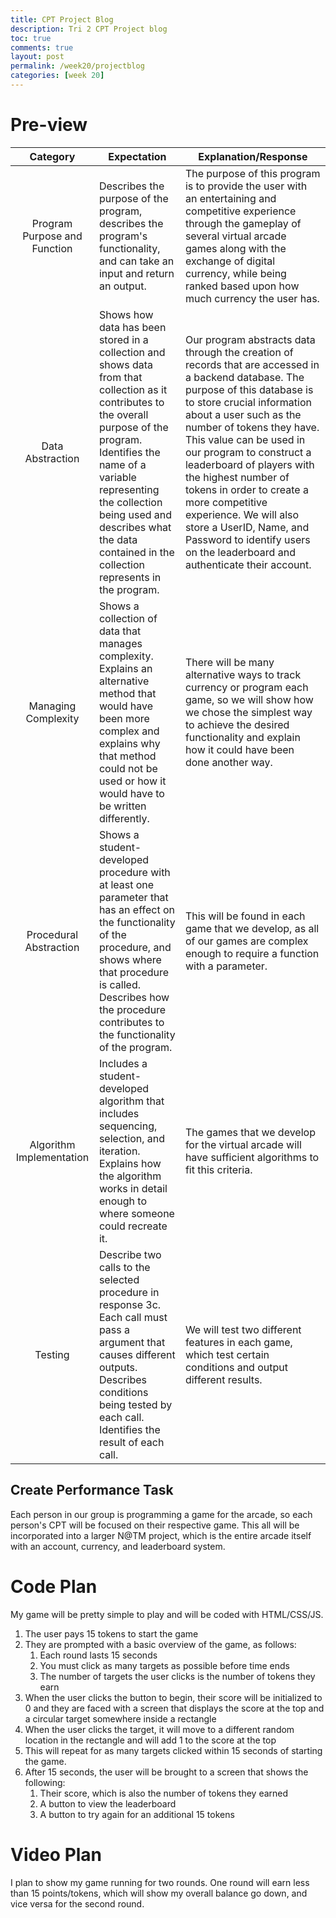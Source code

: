 ```yaml
---
title: CPT Project Blog
description: Tri 2 CPT Project blog
toc: true
comments: true
layout: post
permalink: /week20/projectblog
categories: [week 20]
---
```


# Pre-view

| Category | Expectation | Explanation/Response |
| :------: | ----------- | ----------- |
| Program Purpose and Function | Describes the purpose of the program, describes the program's functionality, and can take an input and return an output. | The purpose of this program is to provide the user with an entertaining and competitive experience through the gameplay of several virtual arcade games along with the exchange of digital currency, while being ranked based upon how much currency the user has. |
| Data Abstraction | Shows how data has been stored in a collection and shows data from that collection as it contributes to the overall purpose of the program. Identifies the name of a variable representing the collection being used and describes what the data contained in the collection represents in the program. | Our program abstracts data through the creation of records that are accessed in a backend database. The purpose of this database is to store crucial information about a user such as the number of tokens they have. This value can be used in our program to construct a leaderboard of players with the highest number of tokens in order to create a more competitive experience. We will also store a UserID, Name, and Password to identify users on the leaderboard and authenticate their account. |
| Managing Complexity | Shows a collection of data that manages complexity. Explains an alternative method that would have been more complex and explains why that method could not be used or how it would have to be written differently. | There will be many alternative ways to track currency or program each game, so we will show how we chose the simplest way to achieve the desired functionality and explain how it could have been done another way. |
| Procedural Abstraction | Shows a student-developed procedure with at least one parameter that has an effect on the functionality of the procedure, and shows where that procedure is called. Describes how the procedure contributes to the functionality of the program. | This will be found in each game that we develop, as all of our games are complex enough to require a function with a parameter. |
| Algorithm Implementation | Includes a student-developed algorithm that includes sequencing, selection, and iteration. Explains how the algorithm works in detail enough to where someone could recreate it. | The games that we develop for the virtual arcade will have sufficient algorithms to fit this criteria. |
| Testing | Describe two calls to the selected procedure in response 3c. Each call must pass a argument that causes different outputs. Describes conditions being tested by each call. Identifies the result of each call. | We will test two different features in each game, which test certain conditions and output different results. |

## Create Performance Task

Each person in our group is programming a game for the arcade, so each person's CPT will be focused on their respective game. This all will be incorporated into a larger N@TM project, which is the entire arcade itself with an account, currency, and leaderboard system.


# Code Plan

My game will be pretty simple to play and will be coded with HTML/CSS/JS.

1. The user pays 15 tokens to start the game
2. They are prompted with a basic overview of the game, as follows:
    1. Each round lasts 15 seconds
    2. You must click as many targets as possible before time ends
    3. The number of targets the user clicks is the number of tokens they earn
3. When the user clicks the button to begin, their score will be initialized to 0 and they are faced with a screen that displays the score at the top and a circular target somewhere inside a rectangle
4. When the user clicks the target, it will move to a different random location in the rectangle and will add 1 to the score at the top
5. This will repeat for as many targets clicked within 15 seconds of starting the game.
6. After 15 seconds, the user will be brought to a screen that shows the following:
    1. Their score, which is also the number of tokens they earned
    2. A button to view the leaderboard
    3. A button to try again for an additional 15 tokens

# Video Plan

I plan to show my game running for two rounds. One round will earn less than 15 points/tokens, which will show my overall balance go down, and vice versa for the second round.